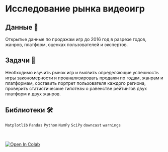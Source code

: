 # Исследование рынка видеоигр

## Данные 📁

Открытые данные по продажам игр до 2016 год в разрезе годов, жанров, платформ, оценках пользователей и экспертов.

## Задачи 📝

Необходимо изучить рынок игр и выявить определяющие успешность игры закономерности и проанализировать продажи по годам, жанрам и платформам, составить портрет пользователя каждого региона, проверить статистические гипотезы о равенстве рейтингов двух платформ и двух жанров.

## Библиотеки 🛠️

`Matplotlib` `Pandas` `Python` `NumPy` `SciPy` `downcast` `warnings`

<br>

<a href="https://colab.research.google.com/github/dsibi/yandex_praktikum_da/blob/main/videogames_market_research/videogames_market_research_ru.ipynb" target="_parent"><img src="https://colab.research.google.com/assets/colab-badge.svg" alt="Open In Colab"/></a>